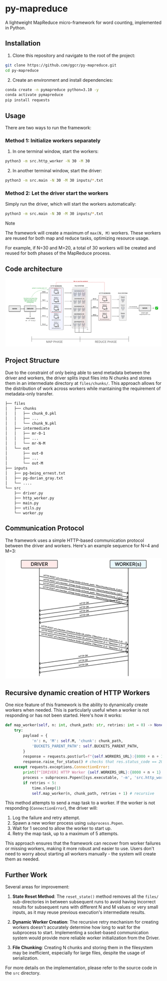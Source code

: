 # py-mapreduce

A lightweight MapReduce micro-framework for word counting, implemented in Python.

## Installation

1. Clone this repository and navigate to the root of the project:

```bash
git clone https://github.com/ggcr/py-mapreduce.git
cd py-mapreduce
```

2. Create an environment and install dependencies:

```bash
conda create -n pymapreduce python=3.10 -y
conda activate pymapreduce
pip install requests
```

## Usage

There are two ways to run the framework:

### Method 1: Initialize workers separately

1. In one terminal window, start the workers:

```bash
python3 -m src.http_worker -N 30 -M 30
```

2. In another terminal window, start the driver:

```bash
python3 -m src.main -N 30 -M 30 inputs/*.txt
```

### Method 2: Let the driver start the workers

Simply run the driver, which will start the workers automatically:

```bash
python3 -m src.main -N 30 -M 30 inputs/*.txt
```

> [!NOTE]
> The framework will create a maximum of `max(N, M)` workers. These workers are reused for both map and reduce tasks, optimizing resource usage.
>
> For example, if N=30 and M=20, a total of 30 workers will be created and reused for both phases of the MapReduce process.

## Code architecture

<img src="images/arch.jpg" />

## Project Structure

Due to the constraint of only being able to send metadata between the driver and workers, the driver splits input files into N chunks and stores them in an intermediate directory at `files/chunks/`. This approach allows for the distribution of work across workers while mantaining the requirement of metadata-only transfer.

```
├── files
│   ├── chunks
│   │   ├── chunk_0.pkl
│   │   ├── ...
│   │   └── chunk_N.pkl
│   ├── intermediate
│   │   ├── mr-0-1
│   │   ├── ...
│   │   └── mr-N-M
│   └── out
│       ├── out-0
│       ├── ...
│       └── out-M
├── inputs
│   ├── pg-being_ernest.txt
│   ├── pg-dorian_gray.txt
│   └── ....
└── src
    ├── driver.py
    ├── http_worker.py
    ├── main.py
    ├── utils.py
    └── worker.py
```


## Communication Protocol

The framework uses a simple HTTP-based communication protocol between the driver and workers. Here's an example sequence for N=4 and M=3:

<img src="images/protocol.jpg" width="675" />

## Recursive dynamic creation of HTTP Workers

One nice feature of this framework is the ability to dynamically create workers when needed. This is particularly useful when a worker is not responding or has not been started. Here's how it works:

```python
def map_worker(self, n: int, chunk_path: str, retries: int = 0) -> None:
    try:
        payload = {
            'n': n, 'M': self.M, 'chunk': chunk_path,
            'BUCKETS_PARENT_PATH': self.BUCKETS_PARENT_PATH,
        }
        response = requests.post(url=f"{self.WORKERS_URL}:{8000 + n + 1}/map", json=payload)
        response.raise_for_status() # checks that res.status_code == 200 (OK)
    except requests.exceptions.ConnectionError:
        print(f"[DRIVER] HTTP Worker {self.WORKERS_URL}:{8000 + n + 1} is not up. Attempting retry {retries + 1}")
        process = subprocess.Popen([sys.executable, '-m', 'src.http_worker', '-id', str(n + 1)])
        if retries < 5:
            time.sleep(1)
            self.map_worker(n, chunk_path, retries + 1) # recursive
```

This method attempts to send a map task to a worker. If the worker is not responding (`ConnectionError`), the driver will:

1. Log the failure and retry attempt.
2. Spawn a new worker process using `subprocess.Popen`.
3. Wait for 1 second to allow the worker to start up.
4. Retry the map task, up to a maximum of 5 attempts.

This approach ensures that the framework can recover from worker failures or missing workers, making it more robust and easier to use. Users don't need to worry about starting all workers manually - the system will create them as needed.

## Further Work

Several areas for improvement:

1. **State Reset Method**: The `reset_state()` method removes all the `files/` sub-directories in between subsequent runs to avoid having incorrect results for subsequent runs with different N and M values or very small inputs, as it may reuse previous execution's intermediate results.

2. **Dynamic Worker Creation**: The recursive retry mechanism for creating workers doesn't accurately determine how long to wait for the subprocess to start. Implementing a socket-based communication system would provide more reliable worker initialization from the Driver.

3. **File Chunking**: Creating N chunks and storing them in the filesystem may be inefficient, especially for large files, despite the usage of serialization.

For more details on the implementation, please refer to the source code in the `src` directory.